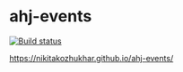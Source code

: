 # ahj-events


[![Build status](https://ci.appveyor.com/api/projects/status/3bec6mqeo7du5muf?svg=true)](https://ci.appveyor.com/project/nikitakozhukhar/ahj-events)

https://nikitakozhukhar.github.io/ahj-events/
